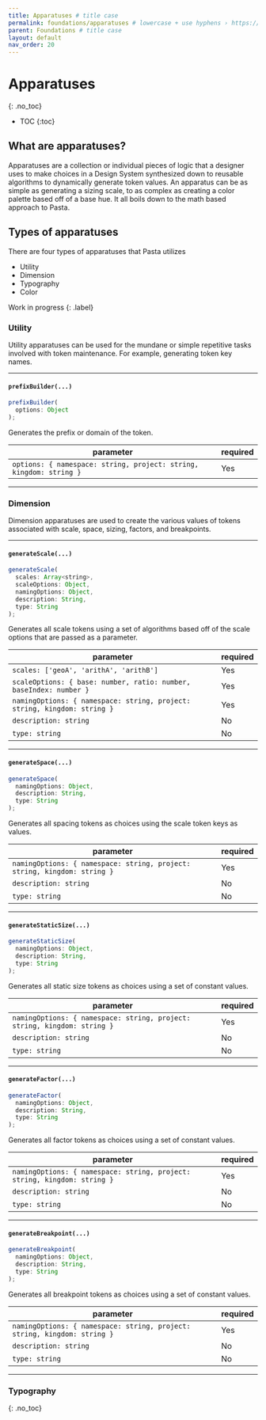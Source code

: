 ```yaml
---
title: Apparatuses # title case
permalink: foundations/apparatuses # lowercase + use hyphens › https://tinyurl.com/27kmc4rb
parent: Foundations # title case
layout: default
nav_order: 20
---
```


# Apparatuses
{: .no_toc}

- TOC
{:toc}

## What are apparatuses?

Apparatuses are a collection or individual pieces of logic that a designer uses to make choices in a Design System synthesized down to reusable algorithms to dynamically generate token values. An apparatus can be as simple as generating a sizing scale, to as complex as creating a color palette based off of a base hue. It all boils down to the math based approach to Pasta.

## Types of apparatuses
There are four types of apparatuses that Pasta utilizes
- Utility
- Dimension
- Typography
- Color

Work in progress
{: .label}
### Utility
Utility apparatuses can be used for the mundane or simple repetitive tasks involved with token maintenance. For example, generating token key names.

<hr>

#### `prefixBuilder(...)`

```js
prefixBuilder(
  options: Object
);
```

Generates the prefix or domain of the token.

| **parameter**                                                      | **required** |
|--------------------------------------------------------------------|--------------|
| `options: { namespace: string, project: string, kingdom: string }` | Yes          |

<hr>

### Dimension
Dimension apparatuses are used to create the various values of tokens associated with scale, space, sizing, factors, and breakpoints.

<hr>

#### `generateScale(...)`

```js
generateScale(
  scales: Array<string>,
  scaleOptions: Object,
  namingOptions: Object,
  description: String,
  type: String
);
```

Generates all scale tokens using a set of algorithms based off of the scale options that are passed as a parameter.

| **parameter**                                                            | **required** |
|--------------------------------------------------------------------------|--------------|
| `scales: ['geoA', 'arithA', 'arithB']`                                   | Yes          |
| `scaleOptions: { base: number, ratio: number, baseIndex: number }`       | Yes          |
| `namingOptions: { namespace: string, project: string, kingdom: string }` | Yes          |
| `description: string`                                                    | No           |
| `type: string`                                                           | No           |

<hr>

#### `generateSpace(...)`

```js
generateSpace(
  namingOptions: Object,
  description: String,
  type: String
);
```

Generates all spacing tokens as choices using the scale token keys as values.

| **parameter**                                                            | **required** |
|--------------------------------------------------------------------------|--------------|
| `namingOptions: { namespace: string, project: string, kingdom: string }` | Yes          |
| `description: string`                                                    | No           |
| `type: string`                                                           | No           |

<hr>

#### `generateStaticSize(...)`

```js
generateStaticSize(
  namingOptions: Object,
  description: String,
  type: String
);
```

Generates all static size tokens as choices using a set of constant values.

| **parameter**                                                            | **required** |
|--------------------------------------------------------------------------|--------------|
| `namingOptions: { namespace: string, project: string, kingdom: string }` | Yes          |
| `description: string`                                                    | No           |
| `type: string`                                                           | No           |

<hr>

#### `generateFactor(...)`

```js
generateFactor(
  namingOptions: Object,
  description: String,
  type: String
);
```

Generates all factor tokens as choices using a set of constant values.

| **parameter**                                                            | **required** |
|--------------------------------------------------------------------------|--------------|
| `namingOptions: { namespace: string, project: string, kingdom: string }` | Yes          |
| `description: string`                                                    | No           |
| `type: string`                                                           | No           |

<hr>

#### `generateBreakpoint(...)`

```js
generateBreakpoint(
  namingOptions: Object,
  description: String,
  type: String
);
```

Generates all breakpoint tokens as choices using a set of constant values.

| **parameter**                                                            | **required** |
|--------------------------------------------------------------------------|--------------|
| `namingOptions: { namespace: string, project: string, kingdom: string }` | Yes          |
| `description: string`                                                    | No           |
| `type: string`                                                           | No           |

<hr>

### Typography
{: .no_toc}